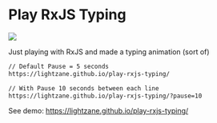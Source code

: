 # Play RxJS Typing

![](https://img.shields.io/badge/rxjs-6.6.0-c2185b)

Just playing with RxJS and made a typing animation (sort of)

```diff
// Default Pause = 5 seconds
https://lightzane.github.io/play-rxjs-typing/

// With Pause 10 seconds between each line
https://lightzane.github.io/play-rxjs-typing/?pause=10
```

See demo: https://lightzane.github.io/play-rxjs-typing/
